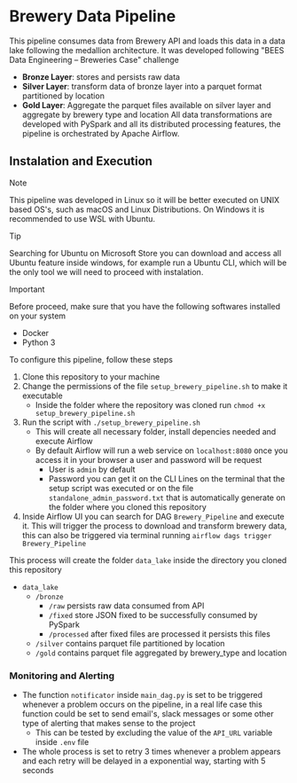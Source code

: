 # Brewery Data Pipeline
This pipeline consumes data from Brewery API and loads this data in a data lake following the medallion architecture.
It was developed following "BEES Data Engineering – Breweries Case" challenge
- **Bronze Layer**: stores and persists raw data
- **Silver Layer**: transform data of bronze layer into a parquet format partitioned by location
- **Gold Layer**: Aggregate the parquet files available on silver layer and aggregate by brewery type and location
All data transformations are developed with PySpark and all its distributed processing features, the pipeline is orchestrated by Apache Airflow.

## Instalation and Execution
>[!NOTE]
>This pipeline was developed in Linux so it will be better executed on UNIX based OS's, such as macOS and Linux Distributions. On Windows it is recommended to use WSL with Ubuntu.

>[!TIP]
>Searching for Ubuntu on Microsoft Store you can download and access all Ubuntu feature inside windows, for example run a Ubuntu CLI, which will be the only tool we will need to proceed with instalation.

> [!IMPORTANT]
> Before proceed, make sure that you have the following softwares installed on your system
> * Docker
> * Python 3

To configure this pipeline, follow these steps
1. Clone this repository to your machine
2. Change the permissions of the file `setup_brewery_pipeline.sh` to make it executable
   * Inside the folder where the repository was cloned run `chmod +x setup_brewery_pipeline.sh` 
3. Run the script with `./setup_brewery_pipeline.sh`
   - This will create all necessary folder, install depencies needed and execute Airflow 
   - By default Airflow will run a web service on `localhost:8080` once you access it in your browser a user and password will be request
     * User is `admin` by default
     * Password you can get it on the CLI Lines on the terminal that the setup script was executed or on the file `standalone_admin_password.txt` that is automatically generate on the folder where you cloned this repository
4. Inside Airflow UI you can search for DAG `Brewery_Pipeline` and execute it. This will trigger the process to download and transform brewery data, this can also be triggered via terminal running `airflow dags trigger Brewery_Pipeline`
   
This process will create the folder `data_lake` inside the directory you cloned this repository
- `data_lake`
  - `/bronze`
    - `/raw` persists raw data consumed from API
    - `/fixed` store JSON fixed to be successfully consumed by PySpark
    - `/processed` after fixed files are processed it persists this files
  - `/silver` contains parquet file partitioned by location 
  - `/gold` contains parquet file aggregated by brewery_type and location
  
### Monitoring and Alerting
- The function `notificator` inside `main_dag.py` is set to be triggered whenever a problem occurs on the pipeline, in a real life case this function could be set to send email's, slack messages or some other type of alerting that makes sense to the project
  - This can be tested by excluding the value of the `API_URL` variable inside `.env` file
- The whole process is set to retry 3 times whenever a problem appears and each retry will be delayed in a exponential way, starting with 5 seconds 
